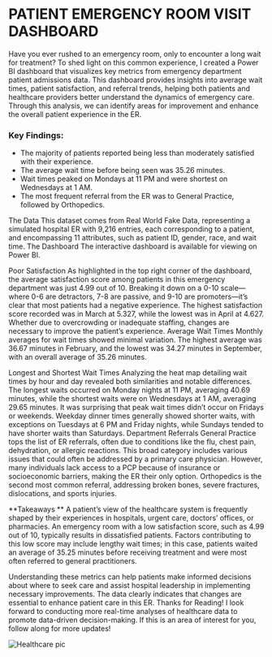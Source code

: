 # PATIENT EMERGENCY ROOM VISIT DASHBOARD

Have you ever rushed to an emergency room, only to encounter a long wait for treatment? To shed light on this common experience, I created a Power BI dashboard that visualizes key metrics from emergency department patient admissions data. This dashboard provides insights into average wait times, patient satisfaction, and referral trends, helping both patients and healthcare providers better understand the dynamics of emergency care. Through this analysis, we can identify areas for improvement and enhance the overall patient experience in the ER.

### Key Findings:

* The majority of patients reported being less than moderately satisfied with their experience.
* The average wait time before being seen was 35.26 minutes.
* Wait times peaked on Mondays at 11 PM and were shortest on Wednesdays at 1 AM.
* The most frequent referral from the ER was to General Practice, followed by Orthopedics.

The Data This dataset comes from Real World Fake Data, representing a simulated hospital ER with 9,216 entries, each corresponding to a patient, and encompassing 11 attributes, such as patient ID, gender, race, and wait time.
The Dashboard The interactive dashboard is available for viewing on Power BI.

Poor Satisfaction As highlighted in the top right corner of the dashboard, the average satisfaction score among patients in this emergency department was just 4.99 out of 10. Breaking it down on a 0-10 scale—where 0-6 are detractors, 7-8 are passive, and 9-10 are promoters—it’s clear that most patients had a negative experience. The highest satisfaction score recorded was in March at 5.327, while the lowest was in April at 4.627. Whether due to overcrowding or inadequate staffing, changes are necessary to improve the patient’s experience.
Average Wait Times Monthly averages for wait times showed minimal variation. The highest average was 36.67 minutes in February, and the lowest was 34.27 minutes in September, with an overall average of 35.26 minutes.

Longest and Shortest Wait Times Analyzing the heat map detailing wait times by hour and day revealed both similarities and notable differences. The longest waits occurred on Monday nights at 11 PM, averaging 40.69 minutes, while the shortest waits were on Wednesdays at 1 AM, averaging 29.65 minutes. It was surprising that peak wait times didn’t occur on Fridays or weekends. Weekday dinner times generally showed shorter waits, with exceptions on Tuesdays at 6 PM and Friday nights, while Sundays tended to have shorter waits than Saturdays.
Department Referrals General Practice tops the list of ER referrals, often due to conditions like the flu, chest pain, dehydration, or allergic reactions. This broad category includes various issues that could often be addressed by a primary care physician. However, many individuals lack access to a PCP because of insurance or socioeconomic barriers, making the ER their only option. Orthopedics is the second most common referral, addressing broken bones, severe fractures, dislocations, and sports injuries.

**Takeaways **
A patient’s view of the healthcare system is frequently shaped by their experiences in hospitals, urgent care, doctors’ offices, or pharmacies. An emergency room with a low satisfaction score, such as 4.99 out of 10, typically results in dissatisfied patients. Factors contributing to this low score may include lengthy wait times; in this case, patients waited an average of 35.25 minutes before receiving treatment and were most often referred to general practitioners.

Understanding these metrics can help patients make informed decisions about where to seek care and assist hospital leadership in implementing necessary improvements. The data clearly indicates that changes are essential to enhance patient care in this ER.
Thanks for Reading! I look forward to conducting more real-time analyses of healthcare data to promote data-driven decision-making. If this is an area of interest for you, follow along for more updates!



![Healthcare pic](https://github.com/user-attachments/assets/bef2e526-8295-432f-9a71-de81246b5b68)

